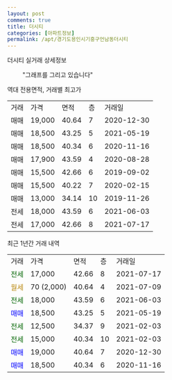 ```yaml
---
layout: post
comments: true
title: 더시티
categories: [아파트정보]
permalink: /apt/경기도용인시기흥구언남동더시티
---
```


더시티 실거래 상세정보

<script type="text/javascript">
  google.charts.load('current', {'packages':['line', 'corechart']});
  google.charts.setOnLoadCallback(drawChart);

  function drawChart() {
    var data = new google.visualization.DataTable();
    data.addColumn('date', '거래일');
    data.addColumn('number', "매매");
    data.addColumn('number', "전세");
    data.addColumn('number', "전매");

    data.addRows([[new Date(Date.parse("2021-07-17")), null, 17000, null], [new Date(Date.parse("2021-07-09")), null, null, null], [new Date(Date.parse("2021-06-03")), null, 18000, null], [new Date(Date.parse("2021-05-19")), 18500, null, null], [new Date(Date.parse("2021-02-03")), null, 12500, null], [new Date(Date.parse("2021-02-03")), null, 15000, null], [new Date(Date.parse("2020-12-30")), 19000, null, null], [new Date(Date.parse("2020-11-16")), 18500, null, null]]);

    var options = {
      hAxis: {
        format: 'yyyy/MM/dd'
      },    
      lineWidth: 0,
      pointsVisible: true,    
      title: '최근 1년간 유형별 실거래가 분포',
      legend: { position: 'bottom' }
    };

    var formatter = new google.visualization.NumberFormat({pattern:'###,###'} );
    formatter.format(data, 1);
    formatter.format(data, 2);
    
    setTimeout(function() {
        var chart = new google.visualization.LineChart(document.getElementById('columnchart_material'));
        chart.draw(data, (options));
        document.getElementById('loading').style.display = 'none';
    }, 1000);
  }
</script>


<div id="loading" style="z-index:20; display: block; margin-left: 35px">"그래프를 그리고 있습니다"</div>
<div id="columnchart_material" style="width: 95%; margin-left: -35px; display: block"></div>

역대 전용면적, 거래별 최고가
<table class="sortable">
    <tr>
      <td>거래</td>
      <td>가격</td>
      <td>면적</td>
      <td>층</td>
      <td>거래일</td>
    </tr>
        <tr>
          <td>매매</td>
          <td>19,000</td>
          <td>40.64</td>
          <td>7</td>
          <td>2020-12-30</td>
        </tr>            <tr>
          <td>매매</td>
          <td>18,500</td>
          <td>43.25</td>
          <td>5</td>
          <td>2021-05-19</td>
        </tr>            <tr>
          <td>매매</td>
          <td>18,500</td>
          <td>40.34</td>
          <td>6</td>
          <td>2020-11-16</td>
        </tr>            <tr>
          <td>매매</td>
          <td>17,900</td>
          <td>43.59</td>
          <td>4</td>
          <td>2020-08-28</td>
        </tr>            <tr>
          <td>매매</td>
          <td>15,500</td>
          <td>42.66</td>
          <td>6</td>
          <td>2019-09-02</td>
        </tr>            <tr>
          <td>매매</td>
          <td>15,500</td>
          <td>40.22</td>
          <td>7</td>
          <td>2020-02-15</td>
        </tr>            <tr>
          <td>매매</td>
          <td>13,000</td>
          <td>34.14</td>
          <td>10</td>
          <td>2019-11-26</td>
        </tr>        
        <tr>
              <td>전세</td>
              <td>18,000</td>
              <td>43.59</td>
              <td>6</td>
              <td>2021-06-03</td>
            </tr>            <tr>
              <td>전세</td>
              <td>17,000</td>
              <td>42.66</td>
              <td>8</td>
              <td>2021-07-17</td>
            </tr>        
    
</table>

최근 1년간 거래 내역

<table class="sortable">
    <tr>
      <td>거래</td>
      <td>가격</td>
      <td>면적</td>
      <td>층</td>
      <td>거래일</td>
    </tr>
    <tr>
      <td><a style="color: darkgreen">전세</a></td>
      <td>17,000</td>
      <td>42.66</td>
      <td>8</td>
      <td>2021-07-17</td>
    </tr>          <tr>
      <td><a style="color: darkgoldenrod">월세</a></td>
      <td>70 (2,000)</td>
      <td>40.64</td>
      <td>4</td>
      <td>2021-07-09</td>
    </tr>          <tr>
      <td><a style="color: darkgreen">전세</a></td>
      <td>18,000</td>
      <td>43.59</td>
      <td>6</td>
      <td>2021-06-03</td>
    </tr>          <tr>
      <td><a style="color: blue">매매</a></td>
      <td>18,500</td>
      <td>43.25</td>
      <td>5</td>
      <td>2021-05-19</td>
    </tr>          <tr>
      <td><a style="color: darkgreen">전세</a></td>
      <td>12,500</td>
      <td>34.37</td>
      <td>9</td>
      <td>2021-02-03</td>
    </tr>          <tr>
      <td><a style="color: darkgreen">전세</a></td>
      <td>15,000</td>
      <td>40.34</td>
      <td>10</td>
      <td>2021-02-03</td>
    </tr>          <tr>
      <td><a style="color: blue">매매</a></td>
      <td>19,000</td>
      <td>40.64</td>
      <td>7</td>
      <td>2020-12-30</td>
    </tr>          <tr>
      <td><a style="color: blue">매매</a></td>
      <td>18,500</td>
      <td>40.34</td>
      <td>6</td>
      <td>2020-11-16</td>
    </tr>      </table>

